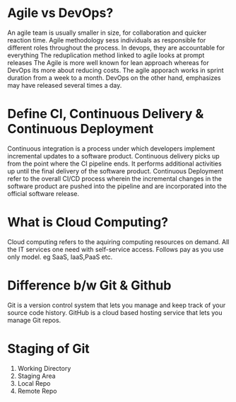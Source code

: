 # Agile vs DevOps?
An agile team is usually smaller in size, for collaboration and quicker reaction time. Agile methodology sess individuals as responsible for different roles throughout the process.
In devops, they are accountable for everything
The reduplication method linked to agile looks at prompt releases
The Agile is more well known for lean approach whereas for DevOps its more about reducing costs.
The agile apporach works in sprint duration from a week to a month. DevOps on the other hand, emphasizes may have released several times a day.

# Define CI, Continuous Delivery & Continuous Deployment
Continuous integration is a process under which developers implement incremental updates to a software product. 
Continuous delivery picks up from the point where the CI pipeline ends. It performs additional activities up until the final delivery of the software product.
Continuous Deployment refer to the overall CI/CD process wherein the incremental changes in the software product are pushed into the pipeline and are incorporated into the official software release.

# What is Cloud Computing?
Cloud computing refers to the aquiring computing resources on demand. All the IT services one need with self-service access. Follows pay as you use only model. eg SaaS, IaaS,PaaS etc.

# Difference b/w Git & Github
Git is a version control system that lets you manage and keep track of your source code history. GitHub is a cloud based hosting service that lets you manage Git repos.

# Staging of Git
1) Working Directory
2) Staging Area
3) Local Repo
4) Remote Repo